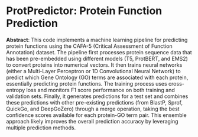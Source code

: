 # **ProtPredictor**: Protein Function Prediction

**Abstract**: This code implements a machine learning pipeline for predicting protein functions using the CAFA-5 (Critical Assessment of Function Annotation) dataset. The pipeline first processes protein sequence data that has been pre-embedded using different models (T5, ProtBERT, and EMS2) to convert proteins into numerical vectors. It then trains neural networks (either a Multi-Layer Perceptron or 1D Convolutional Neural Network) to predict which Gene Ontology (GO) terms are associated with each protein, essentially predicting protein functions. The training process uses cross-entropy loss and monitors F1 score performance on both training and validation sets. Finally, it generates predictions for a test set and combines these predictions with other pre-existing predictions (from BlastP, Sprof, QuickGo, and DeepGoZero) through a merge operation, taking the best confidence scores available for each protein-GO term pair. This ensemble approach likely improves the overall prediction accuracy by leveraging multiple prediction methods.
